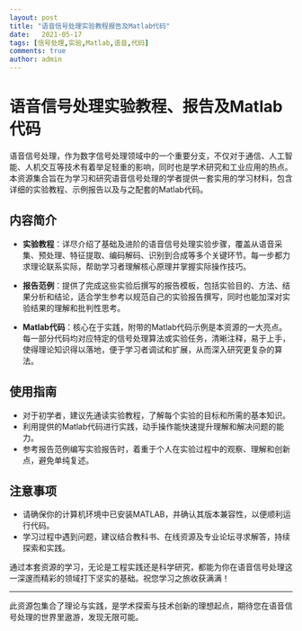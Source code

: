 ```yaml
---
layout: post
title: "语音信号处理实验教程报告及Matlab代码"
date:   2021-05-17
tags: [信号处理,实验,Matlab,语音,代码]
comments: true
author: admin
---
```

# 语音信号处理实验教程、报告及Matlab代码

语音信号处理，作为数字信号处理领域中的一个重要分支，不仅对于通信、人工智能、人机交互等技术有着举足轻重的影响，同时也是学术研究和工业应用的热点。本资源集合旨在为学习和研究语音信号处理的学者提供一套实用的学习材料，包含详细的实验教程、示例报告以及与之配套的Matlab代码。

## 内容简介

- **实验教程**：详尽介绍了基础及进阶的语音信号处理实验步骤，覆盖从语音采集、预处理、特征提取、编码解码、识别到合成等多个关键环节。每一步都力求理论联系实际，帮助学习者理解核心原理并掌握实际操作技巧。

- **报告范例**：提供了完成这些实验后撰写的报告模板，包括实验目的、方法、结果分析和结论，适合学生参考以规范自己的实验报告撰写，同时也能加深对实验结果的理解和批判性思考。

- **Matlab代码**：核心在于实践，附带的Matlab代码示例是本资源的一大亮点。每一部分代码均对应特定的信号处理算法或实验任务，清晰注释，易于上手，使得理论知识得以落地，便于学习者调试和扩展，从而深入研究更复杂的算法。

## 使用指南

- 对于初学者，建议先通读实验教程，了解每个实验的目标和所需的基本知识。
- 利用提供的Matlab代码进行实践，动手操作能快速提升理解和解决问题的能力。
- 参考报告范例编写实验报告时，着重于个人在实验过程中的观察、理解和创新点，避免单纯复述。

## 注意事项

- 请确保你的计算机环境中已安装MATLAB，并确认其版本兼容性，以便顺利运行代码。
- 学习过程中遇到问题，建议结合教科书、在线资源及专业论坛寻求解答，持续探索和实践。

通过本套资源的学习，无论是工程实践还是科学研究，都能为你在语音信号处理这一深邃而精彩的领域打下坚实的基础。祝您学习之旅收获满满！

---

此资源包集合了理论与实践，是学术探索与技术创新的理想起点，期待您在语音信号处理的世界里遨游，发现无限可能。